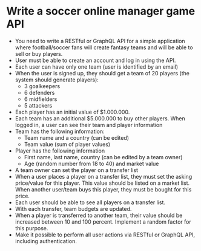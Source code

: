 # Write a soccer online manager game API 

* You need to write a RESTful or GraphQL API for a simple application where football/soccer fans will create fantasy teams and will be able to sell or buy players.
* User must be able to create an account and log in using the API.
* Each user can have only one team (user is identified by an email)
* When the user is signed up, they should get a team of 20 players (the system should generate players):
    * 3 goalkeepers
    * 6 defenders
    * 6 midfielders
    * 5 attackers
* Each player has an initial value of $1.000.000.
* Each team has an additional $5.000.000 to buy other players.
When logged in, a user can see their team and player information
* Team has the following information:
    * Team name and a country (can be edited)
    * Team value (sum of player values)
* Player has the following information
    * First name, last name, country (can be edited by a team owner)
    * Age (random number from 18 to 40) and market value
* A team owner can set the player on a transfer list
* When a user places a player on a transfer list, they must set the asking price/value for this player. This value should be listed on a market list. When another user/team buys this player, they must be bought for this price.
* Each user should be able to see all players on a transfer list.
* With each transfer, team budgets are updated.
* When a player is transferred to another team, their value should be increased between 10 and 100 percent. Implement a random factor for this purpose.
* Make it possible to perform all user actions via RESTful or GraphQL API, including authentication.